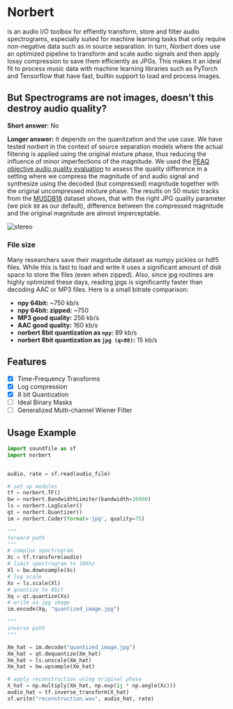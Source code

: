 # Norbert

is an audio I/O toolbox for effiently transform, store and filter audio spectrograms, especially suited for machine learning tasks that only require non-negative data such as in source separation. In turn, _Norbert_ does use an optimized pipeline to transform and scale audio signals and then apply lossy compression to save them efficiently as JPGs. This makes it an ideal fit to process music data with machine learning libraries such as PyTorch and Tensorflow that have fast, builtin support to load and process images. 

## But Spectrograms are not images, doesn't this destroy audio quality?

__Short answer__: No

__Longer answer:__ It depends on the quanitzation and the use case. We have tested _norbert_ in the context of source separation models where the actual filtering is applied using the original mixture phase, thus reducing the influence of minor imperfections of the magnitude. We used the [PEAQ objective audio quality evaluation](example/jpg_quality_experiment.py) to assess the quality difference in a setting where we  compress the magnitude of and audio signal and synthesize using the decoded (but compressed) magnitude together with the original uncompressed mixture phase. The results on 50 music tracks from the [MUSDB18](sigsep.github.io/musdb18) dataset shows, that with the right JPG quality parameter (we pick `80` as our default), difference between the compressed magnitude and the original magnitude are almost imperceptable. 

![stereo](https://user-images.githubusercontent.com/72940/41040263-2f0a08ba-699c-11e8-9d73-c52e7d04aa25.png)

### File size

Many researchers save their magnitude dataset as numpy pickles or hdf5 files. While this is fast to load and write it uses a significant amount of disk space to store the files (even when zipped). Also, since jpg routines are highly optimized these days, reading jpgs is significantly faster than decoding AAC or MP3 files. 
Here is a small bitrate comparison:

* __npy 64bit:__ ~750 kb/s
* __npy 64bit: zipped:__ ~750
* __MP3 good quality:__ 256 kb/s
* __AAC good quality:__ 160 kb/s
* __norbert 8bit quantization as `npy`:__ 89 kb/s
* __norbert 8bit quantization as `jpg (q=80)`:__ 15 kb/s


## Features

* [X] Time-Frequency Transforms
* [X] Log compression
* [X] 8 bit Quantization
* [ ] Ideal Binary Masks
* [ ] Generalized Multi-channel Wiener Filter

## Usage Example

```python
import soundfile as sf
import norbert


audio, rate = sf.read(audio_file)

# set up modules
tf = norbert.TF()
bw = norbert.BandwidthLimiter(bandwidth=16000)
ls = norbert.LogScaler()
qt = norbert.Quantizer()
im = norbert.Coder(format='jpg', quality=75)

"""
forward path
"""
# complex spectrogram
Xc = tf.transform(audio)
# limit spectrogram to 16Khz
Xl = bw.downsample(Xc)
# log scale
Xs = ls.scale(Xl)
# quantize to 8bit
Xq = qt.quantize(Xs)
# write as jpg image
im.encode(Xq, "quantized_image.jpg")

"""
inverse path
"""

Xm_hat = im.decode("quantized_image.jpg")
Xm_hat = qt.dequantize(Xm_hat)
Xm_hat = ls.unscale(Xm_hat)
Xm_hat = bw.upsample(Xm_hat)

# apply reconstruction using original phase
X_hat = np.multiply(Xm_hat, np.exp(1j * np.angle(Xc)))
audio_hat = tf.inverse_transform(X_hat)
sf.write("reconstruction.wav", audio_hat, rate)
```
